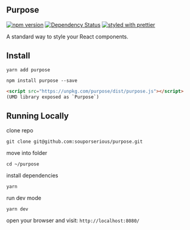 ## Purpose

[![npm version](https://badge.fury.io/js/purpose.svg)](https://badge.fury.io/js/purpose)
[![Dependency Status](https://david-dm.org/souporserious/purpose.svg)](https://david-dm.org/souporserious/purpose)
[![styled with prettier](https://img.shields.io/badge/styled_with-prettier-ff69b4.svg)](https://github.com/prettier/prettier)

A standard way to style your React components.

## Install

`yarn add purpose`

`npm install purpose --save`

```html
<script src="https://unpkg.com/purpose/dist/purpose.js"></script>
(UMD library exposed as `Purpose`)
```

## Running Locally

clone repo

`git clone git@github.com:souporserious/purpose.git`

move into folder

`cd ~/purpose`

install dependencies

`yarn`

run dev mode

`yarn dev`

open your browser and visit: `http://localhost:8080/`
